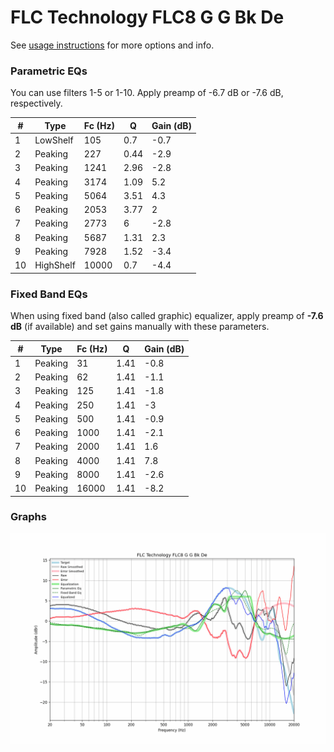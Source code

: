 # FLC Technology FLC8 G G Bk De
See [usage instructions](https://github.com/jaakkopasanen/AutoEq#usage) for more options and info.

### Parametric EQs
You can use filters 1-5 or 1-10. Apply preamp of -6.7 dB or -7.6 dB, respectively.

|   # | Type      |   Fc (Hz) |    Q |   Gain (dB) |
|-----|-----------|-----------|------|-------------|
|   1 | LowShelf  |       105 | 0.7  |        -0.7 |
|   2 | Peaking   |       227 | 0.44 |        -2.9 |
|   3 | Peaking   |      1241 | 2.96 |        -2.8 |
|   4 | Peaking   |      3174 | 1.09 |         5.2 |
|   5 | Peaking   |      5064 | 3.51 |         4.3 |
|   6 | Peaking   |      2053 | 3.77 |         2   |
|   7 | Peaking   |      2773 | 6    |        -2.8 |
|   8 | Peaking   |      5687 | 1.31 |         2.3 |
|   9 | Peaking   |      7928 | 1.52 |        -3.4 |
|  10 | HighShelf |     10000 | 0.7  |        -4.4 |

### Fixed Band EQs
When using fixed band (also called graphic) equalizer, apply preamp of **-7.6 dB** (if available) and set gains manually with these parameters.

|   # | Type    |   Fc (Hz) |    Q |   Gain (dB) |
|-----|---------|-----------|------|-------------|
|   1 | Peaking |        31 | 1.41 |        -0.8 |
|   2 | Peaking |        62 | 1.41 |        -1.1 |
|   3 | Peaking |       125 | 1.41 |        -1.8 |
|   4 | Peaking |       250 | 1.41 |        -3   |
|   5 | Peaking |       500 | 1.41 |        -0.9 |
|   6 | Peaking |      1000 | 1.41 |        -2.1 |
|   7 | Peaking |      2000 | 1.41 |         1.6 |
|   8 | Peaking |      4000 | 1.41 |         7.8 |
|   9 | Peaking |      8000 | 1.41 |        -2.6 |
|  10 | Peaking |     16000 | 1.41 |        -8.2 |

### Graphs
![](./FLC%20Technology%20FLC8%20G%20G%20Bk%20De.png)
